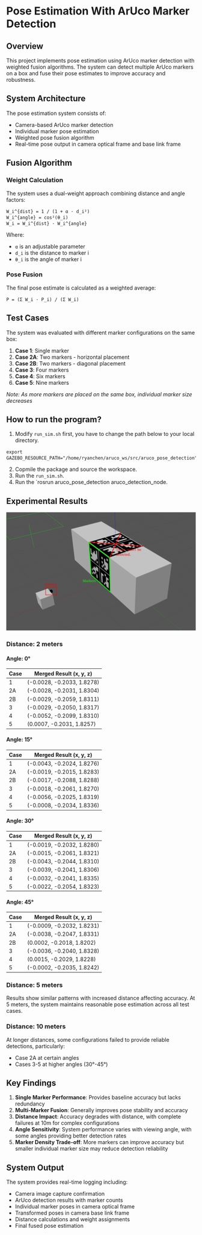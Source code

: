 # Pose Estimation With ArUco Marker Detection

## Overview

This project implements pose estimation using ArUco marker detection with weighted fusion algorithms. The system can detect multiple ArUco markers on a box and fuse their pose estimates to improve accuracy and robustness.

## System Architecture

The pose estimation system consists of:
- Camera-based ArUco marker detection
- Individual marker pose estimation
- Weighted pose fusion algorithm
- Real-time pose output in camera optical frame and base link frame

## Fusion Algorithm

### Weight Calculation

The system uses a dual-weight approach combining distance and angle factors:

```
W_i^{dist} = 1 / (1 + α · d_i²)
W_i^{angle} = cos²(θ_i)
W_i = W_i^{dist} · W_i^{angle}
```

Where:
- `α` is an adjustable parameter
- `d_i` is the distance to marker i
- `θ_i` is the angle of marker i

### Pose Fusion

The final pose estimate is calculated as a weighted average:

```
P = (Σ W_i · P_i) / (Σ W_i)
```

## Test Cases

The system was evaluated with different marker configurations on the same box:

1. **Case 1**: Single marker
2. **Case 2A**: Two markers - horizontal placement
3. **Case 2B**: Two markers - diagonal placement  
4. **Case 3**: Four markers
5. **Case 4**: Six markers
6. **Case 5**: Nine markers

*Note: As more markers are placed on the same box, individual marker size decreases*



## How to run the program?

1. Modify `run_sim.sh` first, you have to change the path below to your local directory.
```
export GAZEBO_RESOURCE_PATH="/home/ryanchen/aruco_ws/src/aruco_pose_detection"  
```
2. Copmile the package and source the workspace.
3. Run the `run_sim.sh`.
4. Run the `rosrun aruco_pose_detection aruco_detection_node.


## Experimental Results

![Experiment](experiment.png)


### Distance: 2 meters

#### Angle: 0°

| Case | Merged Result (x, y, z) |
|------|------------------------|
| 1 | (-0.0028, -0.2033, 1.8278) |
| 2A | (-0.0028, -0.2031, 1.8304) |
| 2B | (-0.0029, -0.2059, 1.8311) |
| 3 | (-0.0029, -0.2050, 1.8317) |
| 4 | (-0.0052, -0.2099, 1.8310) |
| 5 | (0.0007, -0.2031, 1.8257) |

#### Angle: 15°

| Case | Merged Result (x, y, z) |
|------|------------------------|
| 1 | (-0.0043, -0.2024, 1.8276) |
| 2A | (-0.0019, -0.2015, 1.8283) |
| 2B | (-0.0017, -0.2088, 1.8288) |
| 3 | (-0.0018, -0.2061, 1.8270) |
| 4 | (-0.0056, -0.2025, 1.8319) |
| 5 | (-0.0008, -0.2034, 1.8336) |

#### Angle: 30°

| Case | Merged Result (x, y, z) |
|------|------------------------|
| 1 | (-0.0019, -0.2032, 1.8280) |
| 2A | (-0.0015, -0.2061, 1.8321) |
| 2B | (-0.0043, -0.2044, 1.8310) |
| 3 | (-0.0039, -0.2041, 1.8306) |
| 4 | (-0.0032, -0.2041, 1.8335) |
| 5 | (-0.0022, -0.2054, 1.8323) |

#### Angle: 45°

| Case | Merged Result (x, y, z) |
|------|------------------------|
| 1 | (-0.0009, -0.2032, 1.8231) |
| 2A | (-0.0038, -0.2047, 1.8331) |
| 2B | (0.0002, -0.2018, 1.8202) |
| 3 | (-0.0036, -0.2040, 1.8328) |
| 4 | (0.0015, -0.2029, 1.8228) |
| 5 | (-0.0002, -0.2035, 1.8242) |

### Distance: 5 meters

Results show similar patterns with increased distance affecting accuracy. At 5 meters, the system maintains reasonable pose estimation across all test cases.

### Distance: 10 meters

At longer distances, some configurations failed to provide reliable detections, particularly:
- Case 2A at certain angles
- Cases 3-5 at higher angles (30°-45°)

## Key Findings

1. **Single Marker Performance**: Provides baseline accuracy but lacks redundancy
2. **Multi-Marker Fusion**: Generally improves pose stability and accuracy
3. **Distance Impact**: Accuracy degrades with distance, with complete failures at 10m for complex configurations
4. **Angle Sensitivity**: System performance varies with viewing angle, with some angles providing better detection rates
5. **Marker Density Trade-off**: More markers can improve accuracy but smaller individual marker size may reduce detection reliability

## System Output

The system provides real-time logging including:
- Camera image capture confirmation
- ArUco detection results with marker counts
- Individual marker poses in camera optical frame
- Transformed poses in camera base link frame
- Distance calculations and weight assignments
- Final fused pose estimation
